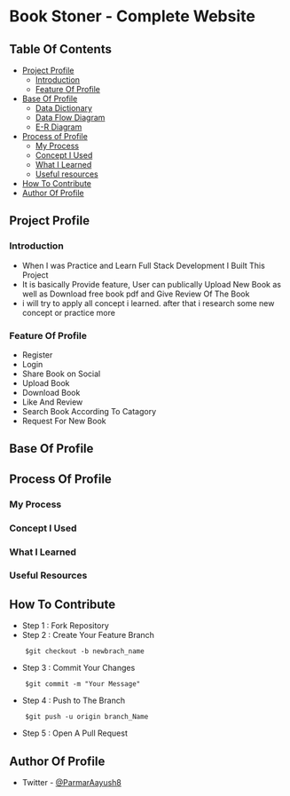 # Book Stoner - Complete Website 

## Table Of Contents

- [Project Profile](#project-profile)
    - [Introduction](#introduction)
    - [Feature Of Profile](#feature-of-profile)
- [Base Of Profile](#base-of-profile)
    - [Data Dictionary](#data-dictionary)
    - [Data Flow Diagram](#data-flow-diagram) 
    - [E-R Diagram](#er-diagram)
- [Process of Profile](#process-of-profile)
    - [My Process](#my-process)
    - [Concept I Used](#concept-i-used)
    - [What I Learned](#what-i-learned)
    - [Useful resources](#useful-resources)
- [How To Contribute](#how-to-contribute)
- [Author Of Profile](#author-of-profile)


## Project Profile

### Introduction

- When I was Practice and Learn Full Stack Development I Built This Project 
- It is basically Provide feature, User can publically Upload New Book as well as Download free book pdf and Give Review Of The Book 
- i will try to apply all concept i learned. after that i research some new concept or practice more 

### Feature Of Profile

- Register 
- Login
- Share Book on Social
- Upload Book
- Download Book
- Like And Review 
- Search Book According To Catagory
- Request For New Book


## Base Of Profile

## Process Of Profile

### My Process

### Concept I Used

### What I Learned 

### Useful Resources

## How To Contribute
- Step 1 : Fork Repository 
- Step 2 : Create Your Feature Branch

```github
    $git checkout -b newbrach_name
``` 
- Step 3 : Commit Your Changes
```github
    $git commit -m "Your Message"
```
- Step 4 : Push to The Branch
```github
    $git push -u origin branch_Name
```
- Step 5 : Open A Pull Request  
## Author Of Profile

- Twitter - [@ParmarAayush8](https://www.twitter.com/ParmarAayush8)